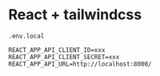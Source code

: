 # React + tailwindcss

`.env.local`

```env
REACT_APP_API_CLIENT_ID=xxx
REACT_APP_API_CLIENT_SECRET=xxx
REACT_APP_API_URL=http://localhost:8000/
```
